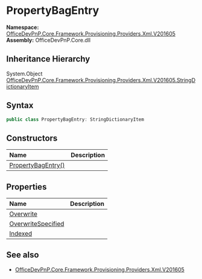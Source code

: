 # PropertyBagEntry
  

**Namespace:** [OfficeDevPnP.Core.Framework.Provisioning.Providers.Xml.V201605](OfficeDevPnP.Core.Framework.Provisioning.Providers.Xml.V201605.md)  
**Assembly:** OfficeDevPnP.Core.dll  
## Inheritance Hierarchy
System.Object  
    [OfficeDevPnP.Core.Framework.Provisioning.Providers.Xml.V201605.StringDictionaryItem](OfficeDevPnP.Core.Framework.Provisioning.Providers.Xml.V201605.StringDictionaryItem.md)
## Syntax
```C#
public class PropertyBagEntry: StringDictionaryItem
```
## Constructors
|**Name**|**Description**|
|:-----|:-----|
| [PropertyBagEntry()](OfficeDevPnP.Core.Framework.Provisioning.Providers.Xml.V201605.PropertyBagEntry.ctor1.md) | 
## Properties
|**Name**|**Description**|
|:-----|:-----|
| [Overwrite](OfficeDevPnP.Core.Framework.Provisioning.Providers.Xml.V201605.PropertyBagEntry.Overwrite.md) | 
| [OverwriteSpecified](OfficeDevPnP.Core.Framework.Provisioning.Providers.Xml.V201605.PropertyBagEntry.OverwriteSpecified.md) | 
| [Indexed](OfficeDevPnP.Core.Framework.Provisioning.Providers.Xml.V201605.PropertyBagEntry.Indexed.md) | 
## See also
- [OfficeDevPnP.Core.Framework.Provisioning.Providers.Xml.V201605](OfficeDevPnP.Core.Framework.Provisioning.Providers.Xml.V201605.md)
